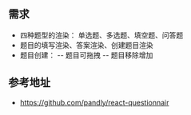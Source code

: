 ## 需求
- 四种题型的渲染： 单选题、多选题、填空题、问答题
- 题目的填写渲染、答案渲染、创建题目渲染
- 题目创建：
-- 题目可拖拽
-- 题目移除增加

## 参考地址
- https://github.com/pandly/react-questionnair